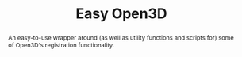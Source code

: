 ---
layout: post
title: Easy Open3D
abstract: An easy-to-use wrapper around (as well as utility functions and scripts for) some of Open3D's registration functionality.
category: repository
tags: [registration, ransac, icp, pointcloud, open3d, python, code, github]
image: https://hummat.github.io/easy-o3d/tests/test_data/bop_data/obj_of_interest/train_pbr/000000/rgb/000020.png
circular: true
gh-page: https://hummat.github.io/easy-o3d
time: 4
words: 845
update: 2024-12-09
---